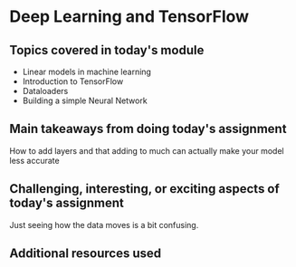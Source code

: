 # Deep Learning and TensorFlow

## Topics covered in today's module
* Linear models in machine learning
* Introduction to TensorFlow
* Dataloaders
* Building a simple Neural Network

## Main takeaways from doing today's assignment
How to add layers and that adding to much can actually make your model less accurate

## Challenging, interesting, or exciting aspects of today's assignment
Just seeing how the data moves is a bit confusing.

## Additional resources used 
<To be filled>
